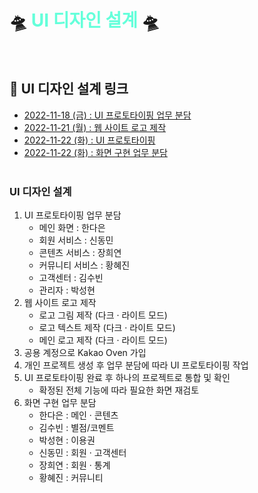 # 🛸 <span style="color: #64ffda;">UI 디자인 설계</span> 🛸
<br>

## 🎨 UI 디자인 설계 링크

- [2022-11-18 (금) : UI 프로토타이핑 업무 분담](https://github.com/RayJun-M/KH_Final-Project/blob/main/Document/UI-Design/UI-Prototyping_Role.png)
- [2022-11-21 (월) : 웹 사이트 로고 제작](https://github.com/RayJun-M/KH_Final-Project/tree/main/Document/UI-Design/Logo)
- [2022-11-22 (화) : UI 프로토타이핑](https://github.com/RayJun-M/KH_Final-Project/blob/main/Document/UI-Design/UI-Prototyping.pdf)
- [2022-11-22 (화) : 화면 구현 업무 분담](https://github.com/RayJun-M/KH_Final-Project/blob/main/Document/UI-Design/UI-Implementation_Role.png)
<br><br>

### UI 디자인 설계
1. UI 프로토타이핑 업무 분담
	- 메인 화면 : 한다은
	- 회원 서비스 : 신동민
	- 콘텐츠 서비스 : 장희연
	- 커뮤니티 서비스 : 황혜진
	- 고객센터 : 김수빈
	- 관리자 : 박성현
2. 웹 사이트 로고 제작
	- 로고 그림 제작 (다크 · 라이트 모드)
	- 로고 텍스트 제작 (다크 · 라이트 모드)
	- 메인 로고 제작 (다크 · 라이트 모드)
3. 공용 계정으로 Kakao Oven 가입
4. 개인 프로젝트 생성 후 업무 분담에 따라 UI 프로토타이핑 작업
5. UI 프로토타이핑 완료 후 하나의 프로젝트로 통합 및 확인
	- 확정된 전체 기능에 따라 필요한 화면 재검토
6. 화면 구현 업무 분담
	- 한다은 : 메인 · 콘텐츠
	- 김수빈 : 별점/코멘트
	- 박성현 : 이용권
	- 신동민 : 회원 · 고객센터
	- 장희연 : 회원 · 통계
	- 황혜진 : 커뮤니티